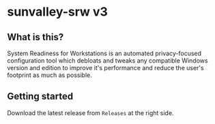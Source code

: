 # sunvalley-srw v3

## What is this?
System Readiness for Workstations is an automated privacy-focused configuration tool which debloats and tweaks any compatible Windows version and edition to improve it's performance and reduce the user's footprint as much as possible.

## Getting started
Download the latest release from `Releases` at the right side.
